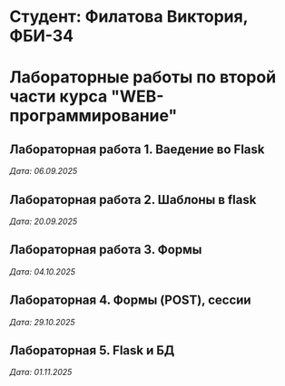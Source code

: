 # Студент: Филатова Виктория, ФБИ-34

# Лабораторные работы по второй части курса "WEB-программирование"

## Лабораторная работа 1. Ваедение во Flask

*Дата: 06.09.2025*

## Лабораторная работа 2. Шаблоны в flask

*Дата: 20.09.2025*

## Лабораторная работа 3. Формы

*Дата: 04.10.2025*

## Лабораторная 4. Формы (POST), сессии 

*Дата: 29.10.2025*

## Лабораторная 5. Flask и БД 

*Дата: 01.11.2025*

